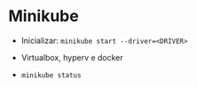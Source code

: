 # Minikube

- Inicializar: `minikube start --driver=<DRIVER>`

- Virtualbox, hyperv e docker

- `minikube status`
